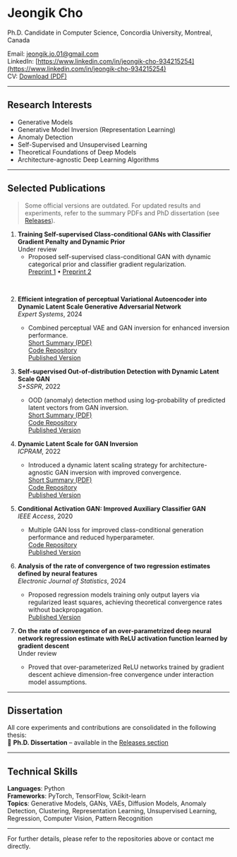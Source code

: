 # Jeongik Cho

Ph.D. Candidate in Computer Science, Concordia University, Montreal, Canada

Email: [jeongik.jo.01@gmail.com](mailto:jeongik.jo.01@gmail.com)  
LinkedIn: [https://www.linkedin.com/in/jeongik-cho-934215254](https://www.linkedin.com/in/jeongik-cho-934215254)  
CV: [Download (PDF)](https://github.com/jeongik-jo/jeongik-jo.github.io/blob/main/Jeongik_Cho_CV.pdf)

---

## Research Interests

- Generative Models
- Generative Model Inversion (Representation Learning)
- Anomaly Detection
- Self-Supervised and Unsupervised Learning
- Theoretical Foundations of Deep Models
- Architecture-agnostic Deep Learning Algorithms

---

## Selected Publications  
> Some official versions are outdated. For updated results and experiments, refer to the summary PDFs and PhD dissertation (see [Releases](https://github.com/jeongik-jo/jeongik-jo.github.io/releases)).

1. **Training Self-supervised Class-conditional GANs with Classifier Gradient Penalty and Dynamic Prior**  
   Under review  
   - Proposed self-supervised class-conditional GAN with dynamic categorical prior and classifier gradient regularization.  
   [Preprint 1](https://vixra.org/abs/2307.0121) • [Preprint 2](https://vixra.org/abs/2409.0063)

<br>

2. **Efficient integration of perceptual Variational Autoencoder into Dynamic Latent Scale Generative Adversarial Network**  
   *Expert Systems*, 2024  
   - Combined perceptual VAE and GAN inversion for enhanced inversion performance.  
   [Short Summary (PDF)](./PVDGAN_short.pdf)  
   [Code Repository](https://github.com/jeongik-jo/PVDGAN)  
   [Published Version](https://onlinelibrary.wiley.com/doi/full/10.1111/exsy.13618)

3. **Self-supervised Out-of-distribution Detection with Dynamic Latent Scale GAN**  
   *S+SSPR*, 2022  
   - OOD (anomaly) detection method using log-probability of predicted latent vectors from GAN inversion.  
   [Short Summary (PDF)](./AnoDLSGAN_short.pdf)  
   [Code Repository](https://github.com/jeongik-jo/AnoDLSGAN)  
   [Published Version](https://link.springer.com/chapter/10.1007/978-3-031-23028-8_12)

4. **Dynamic Latent Scale for GAN Inversion**  
   *ICPRAM*, 2022  
   - Introduced a dynamic latent scaling strategy for architecture-agnostic GAN inversion with improved convergence.  
   [Short Summary (PDF)](./DLSGAN_short.pdf)  
   [Code Repository](https://github.com/jeongik-jo/DLSGAN)  
   [Published Version](https://www.scitepress.org/Link.aspx?doi=10.5220/0010816800003122)

5. **Conditional Activation GAN: Improved Auxiliary Classifier GAN**  
   *IEEE Access*, 2020  
   - Multiple GAN loss for improved class-conditional generation performance and reduced hyperparameter.  
   [Code Repository](https://github.com/jeongik-jo/CAGAN)  
   [Published Version](https://ieeexplore.ieee.org/abstract/document/9274378)

6. **Analysis of the rate of convergence of two regression estimates defined by neural features**  
   *Electronic Journal of Statistics*, 2024  
   - Proposed regression models training only output layers via regularized least squares, achieving theoretical convergence rates without backpropagation.  
   [Published Version](https://projecteuclid.org/journals/electronic-journal-of-statistics/volume-18/issue-1/Analysis-of-the-rate-of-convergence-of-two-regression-estimates/10.1214/23-EJS2207.full)

7. **On the rate of convergence of an over-parametrized deep neural network regression estimate with ReLU activation function learned by gradient descent**  
   Under review  
   - Proved that over-parameterized ReLU networks trained by gradient descent achieve dimension-free convergence under interaction model assumptions.

<be>
   
<hr>

## Dissertation

All core experiments and contributions are consolidated in the following thesis:  
📄 **Ph.D. Dissertation** – available in the [Releases section](https://github.com/jeongik-jo/jeongik-jo.github.io/releases)

---

## Technical Skills

**Languages**: Python  
**Frameworks**: PyTorch, TensorFlow, Scikit-learn  
**Topics**: Generative Models, GANs, VAEs, Diffusion Models, Anomaly Detection, Clustering, Representation Learning, Unsupervised Learning, Regression, Computer Vision, Pattern Recognition

---

For further details, please refer to the repositories above or contact me directly.
